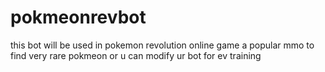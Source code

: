 # pokmeonrevbot
this bot will be used in pokemon revolution online game a popular mmo to find very rare pokmeon or u can modify ur bot for ev training 

